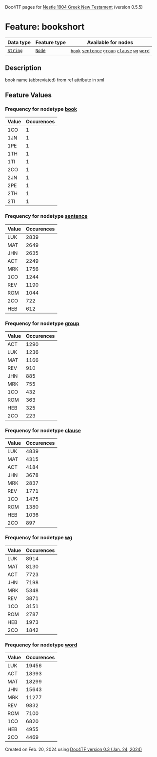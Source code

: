 Doc4TF pages for [Nestle 1904 Greek New Testament](https://github.com/saulocantanhede/tfgreek2/tree/master/tf) (version 0.5.5)
# Feature: bookshort
Data type|Feature type|Available for nodes
---|---|---
[`String`](featurebydatatype.md#string)|[`Node`](featurebytype.md#node)| [`book`](featurebynodetype.md#book)  [`sentence`](featurebynodetype.md#sentence)  [`group`](featurebynodetype.md#group)  [`clause`](featurebynodetype.md#clause)  [`wg`](featurebynodetype.md#wg)  [`word`](featurebynodetype.md#word) 
## Description
book name (abbreviated) from ref attribute in xml
## Feature Values
### Frequency for nodetype [book](featurebynodetype.md#book)
Value|Occurences
---|---
1CO|1
1JN|1
1PE|1
1TH|1
1TI|1
2CO|1
2JN|1
2PE|1
2TH|1
2TI|1
### Frequency for nodetype [sentence](featurebynodetype.md#sentence)
Value|Occurences
---|---
LUK|2839
MAT|2649
JHN|2635
ACT|2249
MRK|1756
1CO|1244
REV|1190
ROM|1044
2CO|722
HEB|612
### Frequency for nodetype [group](featurebynodetype.md#group)
Value|Occurences
---|---
ACT|1290
LUK|1236
MAT|1166
REV|910
JHN|885
MRK|755
1CO|432
ROM|363
HEB|325
2CO|223
### Frequency for nodetype [clause](featurebynodetype.md#clause)
Value|Occurences
---|---
LUK|4839
MAT|4315
ACT|4184
JHN|3678
MRK|2837
REV|1771
1CO|1475
ROM|1380
HEB|1036
2CO|897
### Frequency for nodetype [wg](featurebynodetype.md#wg)
Value|Occurences
---|---
LUK|8914
MAT|8130
ACT|7723
JHN|7198
MRK|5348
REV|3871
1CO|3151
ROM|2787
HEB|1973
2CO|1842
### Frequency for nodetype [word](featurebynodetype.md#word)
Value|Occurences
---|---
LUK|19456
ACT|18393
MAT|18299
JHN|15643
MRK|11277
REV|9832
ROM|7100
1CO|6820
HEB|4955
2CO|4469
 

Created on Feb. 20, 2024 using [Doc4TF  version 0.3 (Jan. 24, 2024)](https://github.com/tonyjurg/Doc4TF) 